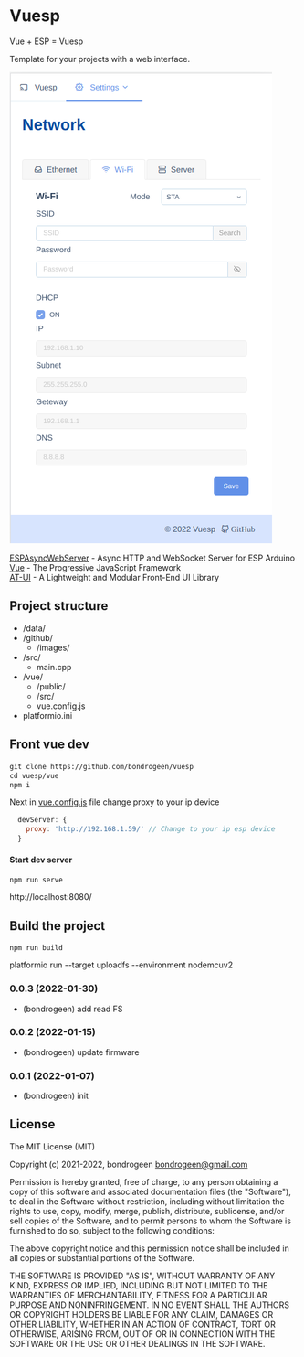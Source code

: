 # Vuesp 

Vue + ESP = Vuesp

Template for your projects with a web interface.

![image](https://raw.githubusercontent.com/bondrogeen/vuesp/master/github/images/screen1.png)


[ESPAsyncWebServer](https://github.com/me-no-dev/ESPAsyncWebServer) - Async HTTP and WebSocket Server for ESP Arduino   
[Vue](https://vuejs.org/) - The Progressive
JavaScript Framework     
[AT-UI](https://at-ui.github.io/at-ui/#/en) - A Lightweight and Modular Front-End UI Library   


## Project structure

- /data/
- /github/
    - /images/
- /src/
    - main.cpp
- /vue/
    - /public/
    - /src/
    - vue.config.js
- platformio.ini


## Front vue dev
```
git clone https://github.com/bondrogeen/vuesp
cd vuesp/vue
npm i
```

Next in  [vue.config.js](./vue/vue.config.js) file change proxy to your ip device

```js
  devServer: {
    proxy: 'http://192.168.1.59/' // Change to your ip esp device
  }
```

#### Start dev server
```
npm run serve
```

http://localhost:8080/ 



## Build the project
```
npm run build
```

platformio run --target uploadfs --environment nodemcuv2


### 0.0.3 (2022-01-30)
* (bondrogeen) add read FS

### 0.0.2 (2022-01-15)
* (bondrogeen) update firmware

### 0.0.1 (2022-01-07)
* (bondrogeen) init

## License

The MIT License (MIT)

Copyright (c) 2021-2022, bondrogeen <bondrogeen@gmail.com>

Permission is hereby granted, free of charge, to any person obtaining a copy
of this software and associated documentation files (the "Software"), to deal
in the Software without restriction, including without limitation the rights
to use, copy, modify, merge, publish, distribute, sublicense, and/or sell
copies of the Software, and to permit persons to whom the Software is
furnished to do so, subject to the following conditions:

The above copyright notice and this permission notice shall be included in
all copies or substantial portions of the Software.

THE SOFTWARE IS PROVIDED "AS IS", WITHOUT WARRANTY OF ANY KIND, EXPRESS OR
IMPLIED, INCLUDING BUT NOT LIMITED TO THE WARRANTIES OF MERCHANTABILITY,
FITNESS FOR A PARTICULAR PURPOSE AND NONINFRINGEMENT. IN NO EVENT SHALL THE
AUTHORS OR COPYRIGHT HOLDERS BE LIABLE FOR ANY CLAIM, DAMAGES OR OTHER
LIABILITY, WHETHER IN AN ACTION OF CONTRACT, TORT OR OTHERWISE, ARISING FROM,
OUT OF OR IN CONNECTION WITH THE SOFTWARE OR THE USE OR OTHER DEALINGS IN
THE SOFTWARE.
